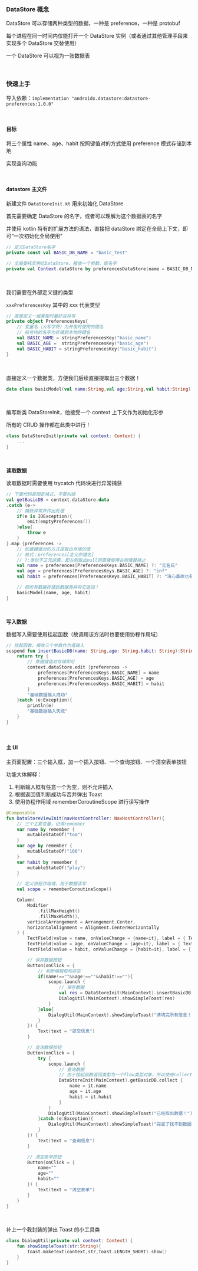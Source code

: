 ### DataStore 概念

DataStore 可以存储两种类型的数据，一种是 preference，一种是 protobuf

每个进程在同一时间内仅能打开一个 DataStore 实例（或者通过其他管理手段来实现多个 DataStore 交替使用）

一个 DataStore 可以视为一张数据表

<br>

### 快速上手

导入依赖：`implementation "androidx.datastore:datastore-preferences:1.0.0"`

<br>

#### 目标

将三个属性 name、age、habit 按照键值对的方式使用 preference 模式存储到本地

实现查询功能

<br>

#### datastore 主文件

新建文件 `DataStoreInit.kt` 用来初始化 DataStore

首先需要确定 DataStore 的名字，或者可以理解为这个数据表的名字

并使用 kotlin 特有的扩展方法的语法，直接把 dataStore 绑定在全局上下文，即可“一次初始化全局使用”

```kotlin
// 定义DataStore名字
private const val BASIC_DB_NAME = "basic_test"

// 全局委托实例化DataStore，接收一个参数，即名字
private val Context.dataStore by preferencesDataStore(name = BASIC_DB_NAME)
```

<br>

我们需要在外部定义键的类型

`xxxPreferencesKey` 其中的 xxx 代表类型

```kotlin
// 直接定义一组类型时最好这样写
private object PreferencesKeys{
    // 变量名（大写字符）为开发时使用的键名
    // 括号内的名字为存储到本地的键名
    val BASIC_NAME = stringPreferencesKey("basic_name")
    val BASIC_AGE =  stringPreferencesKey("basic_age")
    val BASIC_HABIT = stringPreferencesKey("basic_habit")
}
```

<br>

直接定义一个数据类，方便我们后续直接提取出三个数据！

```kotlin
data class basicModel(val name:String,val age:String,val habit:String)
```

<br>

编写新类 DataStoreInit，他接受一个 context 上下文作为初始化形参

所有的 CRUD 操作都在此类中进行！

```kotlin
class DataStoreInit(private val context: Context) {
    ...
}
```

<br>

**读取数据**

读取数据时需要使用 trycatch 代码块进行异常捕获

```kotlin
// 下面代码是固定格式，不要纠结
val getBasicDB = context.dataStore.data
.catch {e->
    // 捕获异常并作出处理
    if(e is IOException){
        emit(emptyPreferences())
    }else{
        throw e
    }
}.map {preferences ->
    // 依据键值对的方式提取出存储的值
    // 格式：preferences[定义的键名]
    // ?:类似于三元运算，即左侧取出null则直接使用右侧值替换之
    val name = preferences[PreferencesKeys.BASIC_NAME] ?: "无名氏"
    val age = preferences[PreferencesKeys.BASIC_AGE] ?: "inf"
    val habit = preferences[PreferencesKeys.BASIC_HABIT] ?: "清心寡欲乜有爱好"

    // 把所有数据存储到数据类并将它返回！
    basicModel(name, age, habit)
}
```

<br>

**写入数据**

数据写入需要使用挂起函数（故调用该方法时也要使用协程作用域）

```kotlin
// 挂起函数，接收三个参数作为值输入
suspend fun insertBasicDB(name: String,age: String,habit: String):String{
    return try {
        // 依据键值对存储即可
        context.dataStore.edit {preferences ->
            preferences[PreferencesKeys.BASIC_NAME] = name
            preferences[PreferencesKeys.BASIC_AGE] = age
            preferences[PreferencesKeys.BASIC_HABIT] = habit
        }
        "基础数据插入成功"
    }catch (e:Exception){
        println(e)
        "基础数据插入失败"
    }
}
```

<br>

#### 主 UI

主页面配置：三个输入框，加一个插入按钮、一个查询按钮、一个清空表单按钮

功能大体解释：

1. 判断输入框有任意一个为空，则不允许插入
2. 根据返回值判断成功与否并弹出 Toast
3. 使用协程作用域 rememberCoroutineScope 进行读写操作

```kotlin
@Composable
fun DataStoreViewInit(navHostController: NavHostController){
    // 三个主要变量，记得remember
    var name by remember {
        mutableStateOf("tom")
    }
    var age by remember {
        mutableStateOf("100")
    }
    var habit by remember {
        mutableStateOf("play")
    }

    // 定义协程作用域，用于数据读写
    val scope = rememberCoroutineScope()

    Column(
        Modifier
            .fillMaxHeight()
            .fillMaxWidth(),
        verticalArrangement = Arrangement.Center,
        horizontalAlignment = Alignment.CenterHorizontally
    ) {
        TextField(value = name, onValueChange = {name=it}, label = { Text(text = "用户名")})
        TextField(value = age, onValueChange = {age=it}, label = { Text(text = "年龄")})
        TextField(value = habit, onValueChange = {habit=it}, label = { Text(text = "密码")})

        // 保存数据按钮
        Button(onClick = {
            // 判断编辑框均非空
            if(name!==""&&age!==""&&habit!==""){
                scope.launch {
                    // 保存数据
                    val res = DataStoreInit(MainContext).insertBasicDB(name, age, habit)
                    DialogUtil(MainContext).showSimpleToast(res)
                }
            }else{
                DialogUtil(MainContext).showSimpleToast("请填完所有信息！！！")
            }
        }) {
            Text(text = "提交信息")
        }

        // 查询数据按钮
        Button(onClick = {
            try {
                scope.launch {
                    // 查询数据
                    // 由于挂起函数返回类型为一个flow类型对象，所以使用collect取出值即可
                    DataStoreInit(MainContext).getBasicDB.collect {
                        name = it.name
                        age = it.age
                        habit = it.habit
                    }
                }
                DialogUtil(MainContext).showSimpleToast("已经取出数据！")
            }catch (e:Exception){
                DialogUtil(MainContext).showSimpleToast("完蛋了找不到数据！")
            }
        }) {
            Text(text = "查询信息")
        }

        // 清空表单按钮
        Button(onClick = {
            name=""
            age=""
            habit=""
        }) {
            Text(text = "清空表单")
        }
    }
}
```

<br>

补上一个我封装的弹出 Toast 的小工具类

```kotlin
class DialogUtil(private val context: Context) {
    fun showSimpleToast(str:String){
        Toast.makeText(context,str,Toast.LENGTH_SHORT).show()
    }
}
```

<br>
